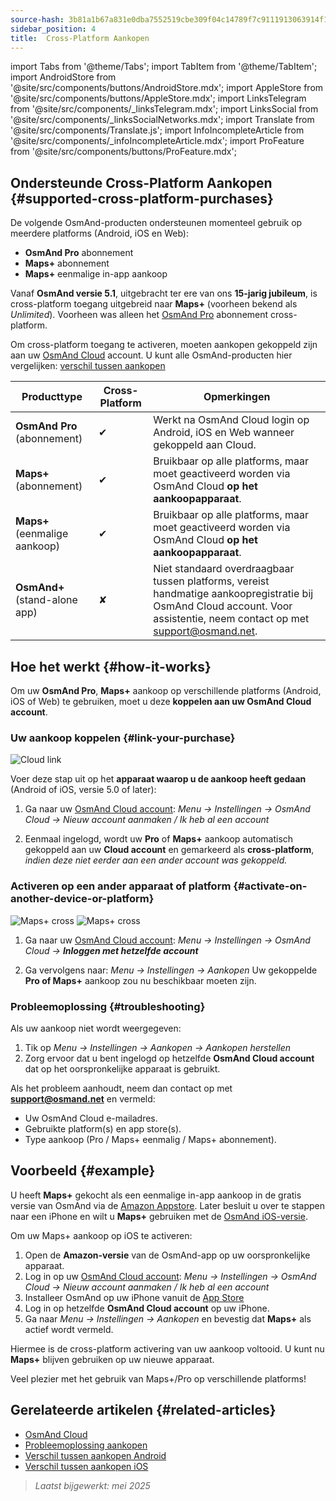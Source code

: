 ```yaml
---
source-hash: 3b81a1b67a831e0dba7552519cbe309f04c14789f7c9111913063914f15e91ba
sidebar_position: 4
title:  Cross-Platform Aankopen
---
```

import Tabs from '@theme/Tabs';
import TabItem from '@theme/TabItem';
import AndroidStore from '@site/src/components/buttons/AndroidStore.mdx';
import AppleStore from '@site/src/components/buttons/AppleStore.mdx';
import LinksTelegram from '@site/src/components/_linksTelegram.mdx';
import LinksSocial from '@site/src/components/_linksSocialNetworks.mdx';
import Translate from '@site/src/components/Translate.js';
import InfoIncompleteArticle from '@site/src/components/_infoIncompleteArticle.mdx';
import ProFeature from '@site/src/components/buttons/ProFeature.mdx';



## Ondersteunde Cross-Platform Aankopen {#supported-cross-platform-purchases}

De volgende OsmAnd-producten ondersteunen momenteel gebruik op meerdere platforms (Android, iOS en Web):

- **OsmAnd Pro** abonnement
- **Maps+** abonnement
- **Maps+** eenmalige in-app aankoop

Vanaf **OsmAnd versie 5.1**, uitgebracht ter ere van ons **15-jarig jubileum**, is cross-platform toegang uitgebreid naar **Maps+** (voorheen bekend als *Unlimited*). Voorheen was alleen het [OsmAnd Pro](../personal/osmand-cloud.md#cross-platform) abonnement cross-platform.

Om cross-platform toegang te activeren, moeten aankopen gekoppeld zijn aan uw [OsmAnd Cloud](../personal/osmand-cloud.md#login) account.
U kunt alle OsmAnd-producten hier vergelijken: [verschil tussen aankopen](https://osmand.net/docs/user/purchases/android/#difference-between-purchases)

| **Producttype** | **Cross-Platform** | **Opmerkingen** |
|-------------------------------|--------------------|--------------------------------------------------------------------------|
| **OsmAnd Pro** (abonnement) | ✔ | Werkt na OsmAnd Cloud login op Android, iOS en Web wanneer gekoppeld aan Cloud. |
| **Maps+** (abonnement) | ✔ | Bruikbaar op alle platforms, maar moet geactiveerd worden via OsmAnd Cloud **op het aankoopapparaat**. |
| **Maps+** (eenmalige aankoop) | ✔ | Bruikbaar op alle platforms, maar moet geactiveerd worden via OsmAnd Cloud **op het aankoopapparaat**. |
| **OsmAnd+** (stand-alone app) | ✘ | Niet standaard overdraagbaar tussen platforms, vereist handmatige aankoopregistratie bij OsmAnd Cloud account. Voor assistentie, neem contact op met support@osmand.net. |


## Hoe het werkt {#how-it-works}

Om uw **OsmAnd Pro**, **Maps+** aankoop op verschillende platforms (Android, iOS of Web) te gebruiken, moet u deze **koppelen aan uw OsmAnd Cloud account**.

### Uw aankoop koppelen {#link-your-purchase}

![Cloud link](@site/static/img/purchases/cloud_activation.png)

Voer deze stap uit op het **apparaat waarop u de aankoop heeft gedaan** (Android of iOS, versie 5.0 of later):

1. Ga naar uw [OsmAnd Cloud account](../personal/osmand-cloud.md#login):
   _Menu → Instellingen → OsmAnd Cloud → Nieuw account aanmaken / Ik heb al een account_

2. Eenmaal ingelogd, wordt uw **Pro** of **Maps+** aankoop automatisch gekoppeld aan uw **Cloud account** en gemarkeerd als **cross-platform**, *indien deze niet eerder aan een ander account was gekoppeld.*



### Activeren op een ander apparaat of platform {#activate-on-another-device-or-platform}

![Maps+ cross](@site/static/img/purchases/cross_purchase.png)
![Maps+ cross](@site/static/img/purchases/cross_purchase_1.png)

1. Ga naar uw [OsmAnd Cloud account](../personal/osmand-cloud.md#login):
   *Menu → Instellingen → OsmAnd Cloud →* ***Inloggen met hetzelfde account***

2. Ga vervolgens naar:
   *Menu → Instellingen → Aankopen*
   Uw gekoppelde **Pro of Maps+** aankoop zou nu beschikbaar moeten zijn.


### Probleemoplossing {#troubleshooting}

Als uw aankoop niet wordt weergegeven:

1. Tik op *Menu → Instellingen → Aankopen → Aankopen herstellen*
2. Zorg ervoor dat u bent ingelogd op hetzelfde **OsmAnd Cloud account** dat op het oorspronkelijke apparaat is gebruikt.

Als het probleem aanhoudt, neem dan contact op met **support@osmand.net** en vermeld:

- Uw OsmAnd Cloud e-mailadres.
- Gebruikte platform(s) en app store(s).
- Type aankoop (Pro / Maps+ eenmalig / Maps+ abonnement).


## Voorbeeld {#example}

U heeft **Maps+** gekocht als een eenmalige in-app aankoop in de gratis versie van OsmAnd via de [Amazon Appstore](https://www.amazon.com/OsmAnd-Maps-Navigation/dp/B00D0SA8I8).
Later besluit u over te stappen naar een iPhone en wilt u **Maps+** gebruiken met de [OsmAnd iOS-versie](https://apps.apple.com/app/osmand-maps-travel-navigate/id934850257).

Om uw Maps+ aankoop op iOS te activeren:

1. Open de **Amazon-versie** van de OsmAnd-app op uw oorspronkelijke apparaat.
2. Log in op uw [OsmAnd Cloud account](../personal/osmand-cloud.md#login):
   *Menu → Instellingen → OsmAnd Cloud → Nieuw account aanmaken / Ik heb al een account*
3. Installeer OsmAnd op uw iPhone vanuit de [App Store](https://apps.apple.com/app/osmand-maps-travel-navigate/id934850257)
4. Log in op hetzelfde **OsmAnd Cloud account** op uw iPhone.
5. Ga naar *Menu → Instellingen → Aankopen* en bevestig dat **Maps+** als actief wordt vermeld.

Hiermee is de cross-platform activering van uw aankoop voltooid. U kunt nu **Maps+** blijven gebruiken op uw nieuwe apparaat.

Veel plezier met het gebruik van Maps+/Pro op verschillende platforms!


## Gerelateerde artikelen {#related-articles}

- [OsmAnd Cloud](../personal/osmand-cloud.md)
- [Probleemoplossing aankopen](../troubleshooting/purchases_payments.md)
- [Verschil tussen aankopen Android](./android.md#difference-between-purchases-android)
- [Verschil tussen aankopen iOS](./ios.md#difference-between-purchases-ios)

> *Laatst bijgewerkt: mei 2025*